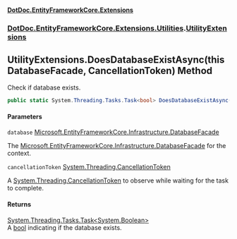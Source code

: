 #### [DotDoc\.EntityFrameworkCore\.Extensions](Home 'Home')
### [DotDoc\.EntityFrameworkCore\.Extensions\.Utilities](DotDoc.EntityFrameworkCore.Extensions.Utilities 'DotDoc\.EntityFrameworkCore\.Extensions\.Utilities').[UtilityExtensions](UtilityExtensions 'DotDoc\.EntityFrameworkCore\.Extensions\.Utilities\.UtilityExtensions')

## UtilityExtensions\.DoesDatabaseExistAsync\(this DatabaseFacade, CancellationToken\) Method

Check if database exists\.

```csharp
public static System.Threading.Tasks.Task<bool> DoesDatabaseExistAsync(this Microsoft.EntityFrameworkCore.Infrastructure.DatabaseFacade database, System.Threading.CancellationToken cancellationToken=default(System.Threading.CancellationToken));
```
#### Parameters

<a name='DotDoc.EntityFrameworkCore.Extensions.Utilities.UtilityExtensions.DoesDatabaseExistAsync(thisMicrosoft.EntityFrameworkCore.Infrastructure.DatabaseFacade,System.Threading.CancellationToken).database'></a>

`database` [Microsoft\.EntityFrameworkCore\.Infrastructure\.DatabaseFacade](https://learn.microsoft.com/en-us/dotnet/api/microsoft.entityframeworkcore.infrastructure.databasefacade 'Microsoft\.EntityFrameworkCore\.Infrastructure\.DatabaseFacade')

The [Microsoft\.EntityFrameworkCore\.Infrastructure\.DatabaseFacade](https://learn.microsoft.com/en-us/dotnet/api/microsoft.entityframeworkcore.infrastructure.databasefacade 'Microsoft\.EntityFrameworkCore\.Infrastructure\.DatabaseFacade') for the context\.

<a name='DotDoc.EntityFrameworkCore.Extensions.Utilities.UtilityExtensions.DoesDatabaseExistAsync(thisMicrosoft.EntityFrameworkCore.Infrastructure.DatabaseFacade,System.Threading.CancellationToken).cancellationToken'></a>

`cancellationToken` [System\.Threading\.CancellationToken](https://learn.microsoft.com/en-us/dotnet/api/system.threading.cancellationtoken 'System\.Threading\.CancellationToken')

A [System\.Threading\.CancellationToken](https://learn.microsoft.com/en-us/dotnet/api/system.threading.cancellationtoken 'System\.Threading\.CancellationToken') to observe while waiting for the task to complete\.

#### Returns
[System\.Threading\.Tasks\.Task&lt;](https://learn.microsoft.com/en-us/dotnet/api/system.threading.tasks.task-1 'System\.Threading\.Tasks\.Task\`1')[System\.Boolean](https://learn.microsoft.com/en-us/dotnet/api/system.boolean 'System\.Boolean')[&gt;](https://learn.microsoft.com/en-us/dotnet/api/system.threading.tasks.task-1 'System\.Threading\.Tasks\.Task\`1')  
A [bool](https://docs.microsoft.com/en-us/dotnet/csharp/language-reference/keywords/bool 'https://docs\.microsoft\.com/en\-us/dotnet/csharp/language\-reference/keywords/bool') indicating if the database exists\.